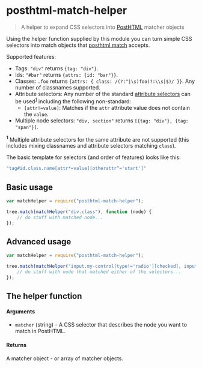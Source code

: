 # posthtml-match-helper

> A helper to expand CSS selectors into [PostHTML](https://github.com/posthtml/posthtml) matcher objects

Using the helper function supplied by this module you can turn simple CSS selectors into match objects that [posthtml match](https://github.com/posthtml/posthtml/blob/master/README.md#match-objectstringregexp-functionposthtmlnode-posthtmlnodestring) accepts.

Supported features:

* Tags: `"div"` returns `{tag: "div"}`.
* Ids: `"#bar"` returns `{attrs: {id: "bar"}}`.
* Classes: `.foo` returns `{attrs: { class: /(?:^|\s)foo(?:\\s|$)/ }}`. Any number of classnames supported.
* Attribute selectors: Any number of the standard [attribute selectors](https://developer.mozilla.org/en/docs/Web/CSS/Attribute_selectors) can be used<sup><a href="#attribute_selectors_footnote">1</a></sup> including the following non-standard:
   * `[attr!=value]`: Matches if the `attr` attribute value does not contain the `value`.
* Multiple node selectors: `"div, section"` returns `[{tag: "div"}, {tag: "span"}]`.

**<sup><a name="attribute_selectors_footnote">1</a></sup>** Multiple attribute selectors for the same attribute are not supported (this includes mixing classnames and attribute selectors matching `class`).

The basic template for selectors (and order of features) looks like this:

```js
"tag#id.class.name[attr*=value][otherattr^='start']"
```

## Basic usage

```js
var matchHelper = require("posthtml-match-helper");

tree.match(matchHelper("div.class"), function (node) {
	// do stuff with matched node...
});
```

## Advanced usage

```js
var matchHelper = require("posthtml-match-helper");

tree.match(matchHelper("input.my-control[type!='radio'][checked], input[value^='foo'][checked]"), function (node) {
	// do stuff with node that matched either of the selectors...
});
```

## The helper function

#### Arguments

* `matcher` (string) - A CSS selector that describes the node you want to match in PostHTML.

#### Returns

A matcher object - or array of matcher objects.
